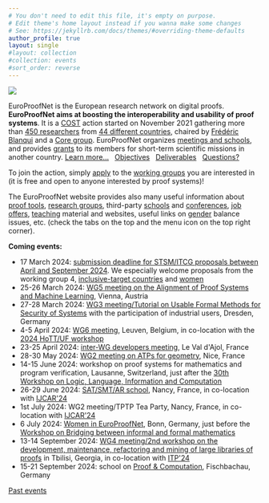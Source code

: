 ```yaml
---
# You don't need to edit this file, it's empty on purpose.
# Edit theme's home layout instead if you wanna make some changes
# See: https://jekyllrb.com/docs/themes/#overriding-theme-defaults
author_profile: true
layout: single
#layout: collection
#collection: events
#sort_order: reverse
---
```


<img src="/_pages/WG1/Jun2022/group_with_frederic.jpg"/>

EuroProofNet is the European research network on digital proofs.
**EuroProofNet aims at boosting the interoperability and usability of
proof systems**.
It is a [COST](http://cost.eu) action started on November 2021
gathering more than [450 researchers](https://www.cost.eu/actions/CA20111/#tabs+Name:Working%20Groups%20and%20Membership) from [44 different countries](../groups), chaired by [Frédéric Blanqui](https://blanqui.gitlabpages.inria.fr/) and a [Core group](../contact).
EuroProofNet organizes [meetings and schools](../events), and provides
[grants](../grants) to its members for short-term scientific missions
in another country. [Learn more...](../description) &nbsp; [Objectives](../objectives) &nbsp; [Deliverables](../deliverables) &nbsp; [Questions?](../contact)

To join the action, simply
[apply](https://e-services.cost.eu/action/CA20111/working-groups/apply)
to the [working groups](../wg) you are interested in (it is free and open to anyone interested by proof systems)!

The EuroProofNet website provides also many useful information about
[proof tools](../tools), [research groups](../groups), third-party
[schools](../schools) and [conferences](../conferences), [job
offers](../jobs), [teaching](../teaching) material and websites,
useful links on [gender](../gender-balance) balance issues,
etc. (check the tabs on the top and the menu icon on the top right
corner).

**Coming events:**

- 17 March 2024: [submission deadline for STSM/ITCG proposals between April and September 2024](../grants). We especially welcome proposals from the working group 4, [inclusive-target countries](../eligibility) and [women](../gender-balance)
- 25-26 March 2024: [WG5 meeting on the Alignment of Proof Systems and Machine Learning](../wg5-vienna24), Vienna, Austria
- 27-28 March 2024: [WG3 meeting/Tutorial on Usable Formal Methods for Security of Systems](../wg3-dresden24) with the participation of industrial users, Dresden, Germany
- 4-5 April 2024: [WG6 meeting](../wg6-leuven), Leuven, Belgium, in co-location with the [2024 HoTT/UF workshop](https://hott-uf.github.io/2024/)
- 23-25 April 2024: [inter-WG developers meeting](../inter-wg-24), Le Val d'Ajol, France
- 28-30 May 2024: [WG2 meeting on ATPs for geometry](../wg2-geo24), Nice, France
- 14-15 June 2024: workshop on proof systems for mathematics and program verification, Lausanne, Switzerland, <!--in colocation with a meeting of the Society for Logic and the Philosophy of Science of Switzerland,--> just after the [30th Workshop on Logic, Language, Information and Computation](https://wollic2024.inf.unibe.ch/)
- 26-29 June 2024: [SAT/SMT/AR school](https://sat-smt-ar-school.gitlab.io/www/2024/), Nancy, France, in co-location with [IJCAR'24](https://merz.gitlabpages.inria.fr/2024-ijcar/)
- 1st July 2024: WG2 meeting/TPTP Tea Party, Nancy, France, in co-location with [IJCAR'24](https://merz.gitlabpages.inria.fr/2024-ijcar/)
- 6 July 2024: [Women in EuroProofNet](../women-epn-2024), Bonn, Germany, just before the [Workshop on Bridging between informal and formal mathematics](https://www.mathematics.uni-bonn.de/him/programs/future/tp_2024_05)
- 13-14 September 2024: [WG4 meeting/2nd workshop on the development, maintenance, refactoring and mining of large libraries of proofs](../wg4-tbilisi24) in Tbilisi, Georgia, in co-location with [ITP'24](https://www.viam.science.tsu.ge/itp2024/)
- 15-21 September 2024: school on [Proof & Computation](http://www.mathematik.uni-muenchen.de/~schwicht/pc24.php), Fischbachau, Germany

[Past events](../events)

